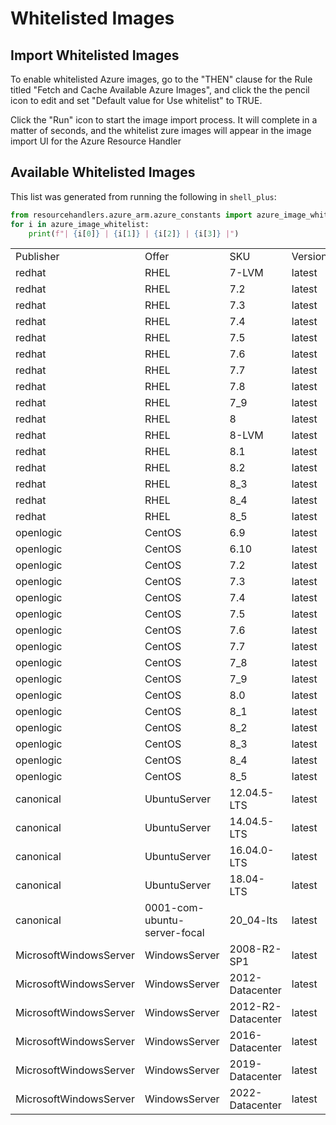 
# Whitelisted Images

## Import Whitelisted Images
To enable whitelisted Azure images, go to the "THEN" clause for the Rule titled "Fetch and Cache Available Azure Images", and click the the pencil icon to edit and set "Default value for Use whitelist" to TRUE.

Click the "Run" icon to start the image import process. It will complete in a matter of seconds, and the whitelist zure images will appear in the image import UI for the Azure Resource Handler

## Available Whitelisted Images

This list was generated from running the following in `shell_plus`:
```python
from resourcehandlers.azure_arm.azure_constants import azure_image_whitelist
for i in azure_image_whitelist:
    print(f"| {i[0]} | {i[1]} | {i[2]} | {i[3]} |")
```

| | | | |
|-|-|-|-|
| Publisher | Offer | SKU | Version | 
| redhat | RHEL | 7-LVM | latest |
| redhat | RHEL | 7.2 | latest |
| redhat | RHEL | 7.3 | latest |
| redhat | RHEL | 7.4 | latest |
| redhat | RHEL | 7.5 | latest |
| redhat | RHEL | 7.6 | latest |
| redhat | RHEL | 7.7 | latest |
| redhat | RHEL | 7.8 | latest |
| redhat | RHEL | 7_9 | latest |
| redhat | RHEL | 8 | latest |
| redhat | RHEL | 8-LVM | latest |
| redhat | RHEL | 8.1 | latest |
| redhat | RHEL | 8.2 | latest |
| redhat | RHEL | 8_3 | latest |
| redhat | RHEL | 8_4 | latest |
| redhat | RHEL | 8_5 | latest |
| openlogic | CentOS | 6.9 | latest |
| openlogic | CentOS | 6.10 | latest |
| openlogic | CentOS | 7.2 | latest |
| openlogic | CentOS | 7.3 | latest |
| openlogic | CentOS | 7.4 | latest |
| openlogic | CentOS | 7.5 | latest |
| openlogic | CentOS | 7.6 | latest |
| openlogic | CentOS | 7.7 | latest |
| openlogic | CentOS | 7_8 | latest |
| openlogic | CentOS | 7_9 | latest |
| openlogic | CentOS | 8.0 | latest |
| openlogic | CentOS | 8_1 | latest |
| openlogic | CentOS | 8_2 | latest |
| openlogic | CentOS | 8_3 | latest |
| openlogic | CentOS | 8_4 | latest |
| openlogic | CentOS | 8_5 | latest |
| canonical | UbuntuServer | 12.04.5-LTS | latest |
| canonical | UbuntuServer | 14.04.5-LTS | latest |
| canonical | UbuntuServer | 16.04.0-LTS | latest |
| canonical | UbuntuServer | 18.04-LTS | latest |
| canonical | 0001-com-ubuntu-server-focal | 20_04-lts | latest |
| MicrosoftWindowsServer | WindowsServer | 2008-R2-SP1 | latest |
| MicrosoftWindowsServer | WindowsServer | 2012-Datacenter | latest |
| MicrosoftWindowsServer | WindowsServer | 2012-R2-Datacenter | latest |
| MicrosoftWindowsServer | WindowsServer | 2016-Datacenter | latest |
| MicrosoftWindowsServer | WindowsServer | 2019-Datacenter | latest |
| MicrosoftWindowsServer | WindowsServer | 2022-Datacenter | latest |


